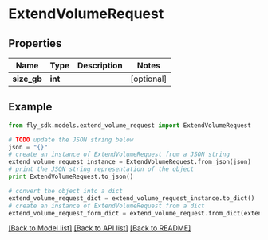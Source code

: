 # ExtendVolumeRequest


## Properties

Name | Type | Description | Notes
------------ | ------------- | ------------- | -------------
**size_gb** | **int** |  | [optional] 

## Example

```python
from fly_sdk.models.extend_volume_request import ExtendVolumeRequest

# TODO update the JSON string below
json = "{}"
# create an instance of ExtendVolumeRequest from a JSON string
extend_volume_request_instance = ExtendVolumeRequest.from_json(json)
# print the JSON string representation of the object
print ExtendVolumeRequest.to_json()

# convert the object into a dict
extend_volume_request_dict = extend_volume_request_instance.to_dict()
# create an instance of ExtendVolumeRequest from a dict
extend_volume_request_form_dict = extend_volume_request.from_dict(extend_volume_request_dict)
```
[[Back to Model list]](../README.md#documentation-for-models) [[Back to API list]](../README.md#documentation-for-api-endpoints) [[Back to README]](../README.md)


